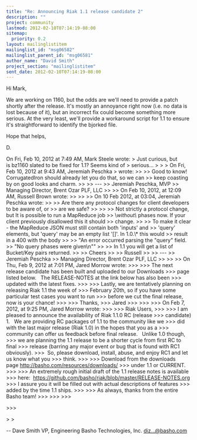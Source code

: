 ```yaml
---
title: "Re: Announcing Riak 1.1 release candidate 2"
description: ""
project: community
lastmod: 2012-02-10T07:14:19-08:00
sitemap:
  priority: 0.2
layout: mailinglistitem
mailinglist_id: "msg06582"
mailinglist_parent_id: "msg06581"
author_name: "David Smith"
project_section: "mailinglistitem"
sent_date: 2012-02-10T07:14:19-08:00
---
```



Hi Mark,

We are working on 1160, but the odds are we'll need to provide a patch
shortly after the release. It's mostly an annoyance right now (i.e. no
data is lost because of it), but an incorrect fix could become
something more serious. At the very least, we'll provide a workaround
script for 1.1 to ensure it's straightforward to identify the bjorked
file.

Hope that helps,

D.

On Fri, Feb 10, 2012 at 7:49 AM, Mark Steele  wrote:
&gt; Just curious, but is bz1160 slated to be fixed for 1.1? Seems kind of
&gt; serious...
&gt;
&gt;
&gt; On Fri, Feb 10, 2012 at 9:43 AM, Jeremiah Peschka
&gt;  wrote:
&gt;&gt;
&gt;&gt; Good to know! CorrugatedIron should already let you do that, so we can
&gt;&gt; keep coasting by on good looks and charm.
&gt;&gt;
&gt;&gt; ---
&gt;&gt; Jeremiah Peschka, MVP
&gt;&gt; Managing Director, Brent Ozar PLF, LLC
&gt;&gt;
&gt;&gt; On Feb 10, 2012, at 12:09 AM, Russell Brown  wrote:
&gt;&gt;
&gt;&gt;
&gt;&gt; On 10 Feb 2012, at 03:04, Jeremiah Peschka wrote:
&gt;&gt;
&gt;&gt; Are there any protocol changes for client developers to be aware of, or
&gt;&gt; are we safe?
&gt;&gt;
&gt;&gt;
&gt;&gt; Not strictly a protocol change, but It is possible to run a MapReduce job
&gt;&gt; \\*without\\* phases now. If your client previously disallowed this it should
&gt;&gt; change.
&gt;&gt;
&gt;&gt; To make it clear - the MapReduce JSON must still contain both 'inputs' and
&gt;&gt; 'query' elements, but 'query' may be an empty list '[]'. In 1.0.\\* this would
&gt;&gt; result in a 400 with the body
&gt;&gt;
&gt;&gt; "An error occurred parsing the "query" field.
&gt;&gt; "No query phases were given\\n""
&gt;&gt;
&gt;&gt; In 1.1 you will get a list of Bucket/Key pairs returned.
&gt;&gt;
&gt;&gt; Cheers
&gt;&gt;
&gt;&gt; Russell
&gt;&gt;
&gt;&gt; ---
&gt;&gt; Jeremiah Peschka
&gt;&gt; Managing Director, Brent Ozar PLF, LLC
&gt;&gt;
&gt;&gt;
&gt;&gt; On Thu, Feb 9, 2012 at 7:01 PM, Jared Morrow  wrote:
&gt;&gt;&gt;
&gt;&gt;&gt; The next release candidate has been built and uploaded to our Downloads
&gt;&gt;&gt; page listed below.   The RELEASE-NOTES at the link below has also been
&gt;&gt;&gt; updated with the latest fixes.
&gt;&gt;&gt;
&gt;&gt;&gt; Lastly, we are tentatively planning on releasing Riak 1.1 the week of
&gt;&gt;&gt; February 20th, so if you have some particular test cases you want to run
&gt;&gt;&gt; before we cut the final release, now is your chance!
&gt;&gt;&gt;
&gt;&gt;&gt; Thanks,
&gt;&gt;&gt; Jared
&gt;&gt;&gt;
&gt;&gt;&gt;
&gt;&gt;&gt; On Feb 7, 2012, at 9:25 PM, Jared Morrow wrote:
&gt;&gt;&gt;
&gt;&gt;&gt; Riak Users,
&gt;&gt;&gt;
&gt;&gt;&gt; I am pleased to announce the availability of Riak 1.1.0 RC (release
&gt;&gt;&gt; candidate) 1.   We are providing RC packages of 1.1 to the community like we
&gt;&gt;&gt; did with the last major release (Riak 1.0) in the hopes that you as a
&gt;&gt;&gt; community can offer us feedback before final release.   Unlike 1.0 though,
&gt;&gt;&gt; we are planning the 1.1 release to be a shorter cycle from first RC to final
&gt;&gt;&gt; release (barring any major event or bug that is found with RC1 obviously).
&gt;&gt;&gt;  So, please download, install, abuse, and enjoy RC1 and let us know what you
&gt;&gt;&gt; think.
&gt;&gt;&gt;
&gt;&gt;&gt; Download from the downloads page http://basho.com/resources/downloads/
&gt;&gt;&gt; under 1.1 or CURRENT.
&gt;&gt;&gt;
&gt;&gt;&gt; An extremely rough initial draft of the 1.1 release notes is available
&gt;&gt;&gt; here:  https://github.com/basho/riak/blob/master/RELEASE-NOTES.org
&gt;&gt;&gt; I assure you it will be filled out with actual descriptions of features
&gt;&gt;&gt; added by the time 1.1 ships.
&gt;&gt;&gt;
&gt;&gt;&gt; As always, thanks from the entire Basho team!
&gt;&gt;&gt;
&gt;&gt;&gt;
&gt;&gt;&gt;

&gt;&gt;&gt;

&gt;
&gt;


-- 
Dave Smith
VP, Engineering
Basho Technologies, Inc.
diz...@basho.com

